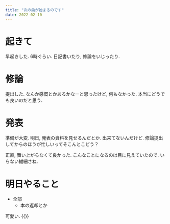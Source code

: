 ```yaml
---
title: "次の曲が始まるのです"
date: 2022-02-10
---
```


# 起きて
早起きした. 6時ぐらい. 日記書いたり, 修論をいじったり.

# 修論
提出した. なんか感慨とかあるかなーと思ったけど, 何もなかった. 本当にどうでも良いのだと思う.

# 発表
準備が大変. 明日, 発表の資料を見せるんだとか. 出来てないんだけど. 修論提出してからのほうが忙しいってそこんとこどう？

正直, 舞い上がらなくて良かった. こんなことになるのは目に見えていたので. いらない繊細さね.
# 明日やること
- 全部
  - 本の返却とか


可愛い.
{{<tweet user="dango_bot" id="1491705242253025280">}}